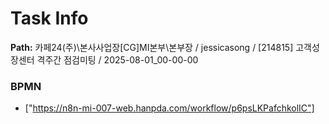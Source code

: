 # Task Info

**Path:** 카페24(주)\본사사업장\[CG]MI본부\본부장 / jessicasong / [214815] 고객성장센터 격주간 점검미팅 / 2025-08-01_00-00-00

### BPMN
- ["https://n8n-mi-007-web.hanpda.com/workflow/p6psLKPafchkolIC"]

